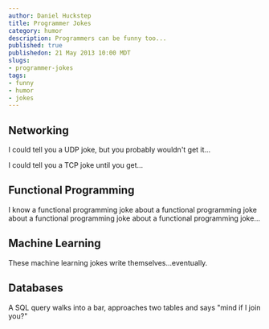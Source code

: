 ```yaml
--- 
author: Daniel Huckstep
title: Programmer Jokes
category: humor
description: Programmers can be funny too...
published: true
publishedon: 21 May 2013 10:00 MDT
slugs: 
- programmer-jokes
tags: 
- funny
- humor
- jokes
---
```

## Networking

I could tell you a UDP joke, but you probably wouldn't get it...

I could tell you a TCP joke until you get...

## Functional Programming

I know a functional programming joke about a functional programming joke about a functional programming joke about a functional programming joke...

## Machine Learning

These machine learning jokes write themselves...eventually.

## Databases

A SQL query walks into a bar, approaches two tables and says "mind if I join you?"
